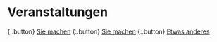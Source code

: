 <link rel="stylesheet" href="/Buchstadt-Leipzig/css/style.css">

# Veranstaltungen

{:.button}
[Sie machen](z_lb.html)
{:.button}
[Sie machen](z_hb.html)
{:.button}
[Etwas anderes](z_ak.html)
